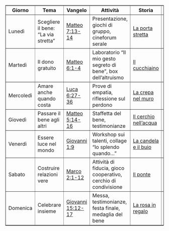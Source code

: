 [comment]: <> (Link)
<table border="1" cellpadding="8">
  <thead>
    <tr>
      <th>Giorno</th>
      <th>Tema</th>
      <th>Vangelo</th>
      <th>Attività</th>
      <th>Storia</th>
      <th>Canzone</th>
    </tr>
  </thead>
  <tbody>
    <tr>
      <td>Lunedì</td>
      <td>Scegliere il bene: “La via stretta”</td>
      <td><a href="https://www.laparola.net/testo.php?riferimento=Matteo+7%2C13-14&versioni[]=C.E.I.">Matteo 7:13-14</a></td>
      <td>Presentazione, giochi di gruppo, cineforum serale</td>
      <td><a href="?page=porta">La porta stretta</a></td>
      <td><a href="https://www.youtube.com/watch?v=_3eD8IMBYw8">🎵 “Sinceramente” – Annalisa</a></td>
    </tr>
    <tr>
      <td>Martedì</td>
      <td>Il dono gratuito</td>
      <td><a href="https://www.laparola.net/testo.php?riferimento=Matteo+6%2C1-4&versioni[]=C.E.I.">Matteo 6:1-4</a></td>
      <td>Laboratorio “Il mio gesto segreto di bene”, box dell’altruismo</td>
      <td><a href="?page=cucchiaino">Il cucchiaino</a></td>
      <td><a href="https://www.youtube.com/watch?v=TDQ8zIoky3Y">🎵 “A Me Mi Piace” – Alfa & Manu Chao</a></td>
    </tr>
    <tr>
      <td>Mercoledì</td>
      <td>Amare anche quando costa</td>
      <td><a href="https://www.laparola.net/testo.php?riferimento=Luca+6%2C27-36&versioni[]=C.E.I.">Luca 6:27-36</a></td>
      <td>Prove di empatia, riflessione sul perdono</td>
      <td><a href="?page=crepa">La crepa nel muro</a></td>
      <td><a href="https://www.youtube.com/watch?v=iVXZ07qlYCU">🎵 “La Noia” – Angelina Mango</a></td>
    </tr>
    <tr>
      <td>Giovedì</td>
      <td>Passare il bene agli altri</td>
      <td><a href="https://www.laparola.net/testo.php?riferimento=Matteo+5%2C14-16&versioni[]=C.E.I.">Matteo 5:14-16</a></td>
      <td>Staffetta del bene, testimonianze</td>
      <td><a href="?page=cerchio">Il cerchio nell’acqua</a></td>
      <td><a href="https://www.youtube.com/watch?v=bHu86XvjWgk">🎵 “Un Ragazzo Una Ragazza” – The Kolors</a></td>
    </tr>
    <tr>
      <td>Venerdì</td>
      <td>Essere luce nel mondo</td>
      <td><a href="https://www.laparola.net/testo.php?riferimento=Giovanni+1%2C9&versioni[]=C.E.I.">Giovanni 1:9</a></td>
      <td>Workshop sui talenti, collage “Io splendo quando…”</td>
      <td><a href="?page=candela">La candela e il buio</a></td>
      <td><a href="https://www.youtube.com/watch?v=CEgPNqLNFmQ">🎵 “Yakuza” – Elodie & Sfera Ebbasta</a></td>
    </tr>
    <tr>
      <td>Sabato</td>
      <td>Costruire relazioni vere</td>
      <td><a href="https://www.laparola.net/testo.php?riferimento=Marco+2%2C1-12&versioni[]=C.E.I.">Marco 2:1-12</a></td>
      <td>Attività di fiducia, gioco cooperativo, cerchio di condivisione</td>
      <td><a href="?page=ponte">Il ponte</a></td>
      <td><a href="https://www.youtube.com/watch?v=d1N3R7Q-TOA">🎵 “Amor” – Achille Lauro</a></td>
    </tr>
    <tr>
      <td>Domenica</td>
      <td>Celebrare insieme</td>
      <td><a href="https://www.laparola.net/testo.php?riferimento=Giovanni+15%2C12-17&versioni[]=C.E.I.">Giovanni 15:12-17</a></td>
      <td>Messa, testimonianze, festa finale, medaglia del bene</td>
      <td><a href="?page=rosa">La rosa in regalo</a></td>
      <td><a href="https://www.youtube.com/watch?v=IN1HZpECEnU">🎵 “Due Vite” – Marco Mengoni</a></td>
    </tr>
  </tbody>
</table>
